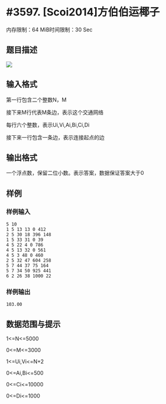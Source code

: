 # #3597. [Scoi2014]方伯伯运椰子

内存限制：64 MiB时间限制：30 Sec

## 题目描述

 ![](https://www.lydsy.com/JudgeOnline/upload/201503/f1.PNG)

## 输入格式

 第一行包含二个整数N，M

接下来M行代表M条边，表示这个交通网络

每行六个整数，表示Ui,Vi,Ai,Bi,Ci,Di

接下来一行包含一条边，表示连接起点的边

## 输出格式

一个浮点数，保留二位小数。表示答案，数据保证答案大于0

## 样例

### 样例输入

    
    5 10
    1 5 13 13 0 412
    2 5 30 18 396 148
    1 5 33 31 0 39
    4 5 22 4 0 786
    4 5 13 32 0 561
    4 5 3 48 0 460
    2 5 32 47 604 258
    5 7 44 37 75 164
    5 7 34 50 925 441
    6 2 26 38 1000 22
    
    

### 样例输出

    
    103.00
    

## 数据范围与提示

 1<=N<=5000

0<=M<=3000

1<=Ui,Vi<=N+2

0<=Ai,Bi<=500

0<=Ci<=10000

0<=Di<=1000

